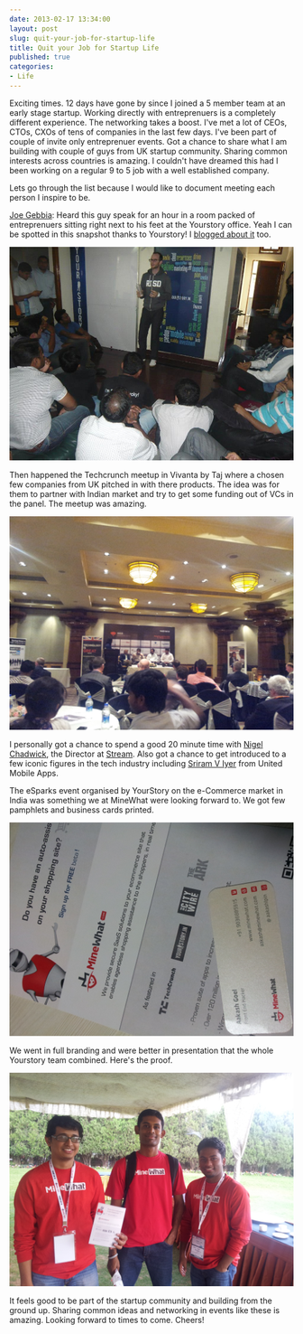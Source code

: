 ```yaml
---
date: 2013-02-17 13:34:00
layout: post
slug: quit-your-job-for-startup-life
title: Quit your Job for Startup Life
published: true
categories:
- Life
---
```



Exciting times. 12 days have gone by since I joined a 5 member team at an early stage startup. Working directly with entreprenuers is a completely different experience. The networking takes a boost. I've met a lot of CEOs, CTOs, CXOs of tens of companies in the last few days. I've been part of couple of invite only entreprenuer events. Got a chance to share what I am building with couple of guys from UK startup community. Sharing common interests across countries is amazing. I couldn't have dreamed this had I been working on a regular 9 to 5 job with a well established company.

Lets go through the list because I would like to document meeting each person I inspire to be.

[Joe Gebbia](http://www.twitter.com/jgebbia): Heard this guy speak for an hour in a room packed of entreprenuers sitting right next to his feet at the Yourstory office. Yeah I can be spotted in this snapshot thanks to Yourstory! I [blogged about it](http://blog.minewhat.com/post/42846499263/minewhatjoe) too.

![Meetup with Joe Gebbia, Founder, Airbnb](/images/posts/Airbnb.jpg "Spot me")

Then happened the Techcrunch meetup in Vivanta by Taj where a chosen few companies from UK pitched in with there products. The idea was for them to partner with Indian market and try to get some funding out of VCs in the panel. The meetup was amazing.

![Techcrunch meetup on Web Mission UK](/images/posts/techcrunch_bangalore.jpg "Techcrunch meetup on Web Mission UK")

I personally got a chance to spend a good 20 minute time with [Nigel Chadwick](http://www.stream-communications.com/our-staff/nigel-chadwick-director.html), the Director at [Stream](http://www.stream-communications.com/). Also got a chance to get introduced to a few iconic figures in the tech industry including [Sriram V Iyer](http://www.linkedin.com/in/sviyer) from United Mobile Apps.

The eSparks event organised by YourStory on the e-Commerce market in India was something we at MineWhat were looking forward to. We got few pamphlets and business cards printed.

![Business Card](/images/posts/business_card.jpg "Business Card")

We went in full branding and were better in presentation that the whole Yourstory team combined. Here's the proof.

![Team pic](/images/posts/team_minewhat.jpg "Left to Right: Vikram, Ram and Aakash")

It feels good to be part of the startup community and building from the ground up. Sharing common ideas and networking in events like these is amazing. Looking forward to times to come. Cheers!